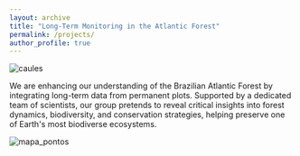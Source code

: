 ```yaml
---
layout: archive
title: "Long-Term Monitoring in the Atlantic Forest"
permalink: /projects/
author_profile: true
---
```

![caules](https://rededama.github.io/images/caules.jpg)

We are enhancing our understanding of the Brazilian Atlantic Forest by integrating long-term data from permanent plots. Supported by a dedicated team of scientists, our group pretends to reveal critical insights into forest dynamics, biodiversity, and conservation strategies, helping preserve one of Earth's most biodiverse ecosystems.

![mapa_pontos](https://rededama.github.io/images/mapa_pontos.png)

